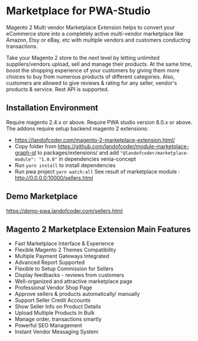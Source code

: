 # Marketplace for PWA-Studio

Magento 2 Multi vendor Marketplace Extension helps to convert your eCommerce store into a completely active multi-vendor marketplace like Amazon, Etsy or eBay, etc with multiple vendors and customers conducting transactions.

Take your Magento 2 store to the next level by letting unlimited suppliers/vendors upload, sell and manage their products. At the same time, boost the shopping experience of your customers by giving them more choices to buy from numerous products of different categories. Also, customers are allowed to give reviews & rating for any seller, vendor's products & service. Rest API is supported.



## Installation Environment
Require magento 2.4.x or above.
Require PWA studio version 8.0.x or above.
The addons require setup backend magento 2 extensions:
- https://landofcoder.com/magento-2-marketplace-extension.html/
- Copy folder from https://github.com/landofcoder/module-marketplace-graph-ql to packages/extensions/
and add ```"@landofcoder/marketplace-module": "1.0.0"``` in dependencies venia-concept
- Run ```yarn install``` to install dependencies
- Run pwa project ```yarn watch:all```
See result of marketplace module : http://0.0.0.0:10000/sellers.html
## Demo Marketplace
https://demo-pwa.landofcoder.com/sellers.html


## Magento 2 Marketplace Extension Main Features

- Fast Marketplace Interface & Experience
- Flexible Magento 2 Themes Compatibility
- Multiple Payment Gateways Integrated
- Advanced Report Supported
- Flexible to Setup Commission for Sellers
- Display feedbacks - reviews from customers
- Well-organized and attractive marketplace page
- Professional Vendor Shop Page
- Approve sellers & products automatically/ manually
- Support Seller Credit Accounts
- Show Seller Info on Product Details
- Upload Multiple Products In Bulk
- Manage order, transactions smartly
- Powerful SEO Management
- Instant Vendor Messaging System